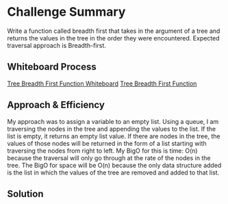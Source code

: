 # Challenge Summary
Write a function called breadth first that takes in the argument of a tree and returns the values in the tree in the
order they were encountered. Expected traversal approach is Breadth-first.

## Whiteboard Process
[Tree Breadth First Function Whiteboard](/docs/tree_breadth_first/tree_breadth_first.png)
[Tree Breadth First Function](/code_challenges/tree_breadth_first.py)

## Approach & Efficiency

My approach was to assign a variable to an empty list. Using a queue, I am traversing the nodes in the tree and
appending the values to the list. If the list is empty, it returns an empty list value. If there are nodes in the
tree, the values of those nodes will be returned in the form of a list starting with traversing the nodes from right to
left. My BigO for this is time: O(n) because the traversal will only go through at the rate of the nodes in the tree.
The BigO for space will be O(n) because the only data structure added is the list in which the values of the tree are
removed and added to that list.

## Solution
<!-- Show how to run your code, and examples of it in action -->

